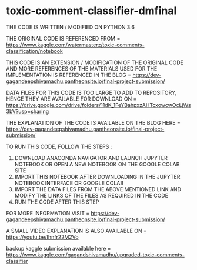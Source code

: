 # toxic-comment-classifier-dmfinal

THE CODE IS WRITTEN / MODIFIED ON PYTHON 3.6

THE ORIGINAL CODE IS REFERENCED FROM = https://www.kaggle.com/watermasterz/toxic-comments-classification/notebook

THIS CODE IS AN EXTENSION / MODIFICATION OF THE ORIGINAL CODE AND MORE REFERENCES OF THE MATERIALS USED FOR THE IMPLEMENTATION IS REFERENCED IN THE BLOG = https://dev-gagandeepshivamadhu.pantheonsite.io/final-project-submission/

DATA FILES FOR THIS CODE IS TOO LARGE TO ADD TO REPOSITORY, HENCE THEY ARE AVAILABLE FOR DOWNLOAD ON = https://drive.google.com/drive/folders/11dK_1FeYBahpxzAHTcxowcwOcLjWs3bV?usp=sharing

THE EXPLANATION OF THE CODE IS AVAILABLE ON THE BLOG HERE = https://dev-gagandeepshivamadhu.pantheonsite.io/final-project-submission/

TO RUN THIS CODE, FOLLOW THE STEPS :
1. DOWNLOAD ANACONDA NAVIGATOR AND LAUNCH JUPYTER NOTEBOOK OR OPEN A NEW NOTEBOOK ON THE GOOGLE COLAB SITE
2. IMPORT THIS NOTEBOOK AFTER DOWNLOADING IN THE JUPYTER NOTEBOOK INTERFACE OR GOOGLE COLAB
3. IMPORT THE DATA FILES FROM THE ABOVE MENTIONED LINK AND MODIFY THE LINKS OF THE FILES AS REQUIRED IN THE CODE
4. RUN THE CODE AFTER THIS STEP

FOR MORE INFORMATION VISIT = https://dev-gagandeepshivamadhu.pantheonsite.io/final-project-submission/

A SMALL VIDEO EXPLANATION IS ALSO AVAILABLE ON = https://youtu.be/Ihnfr22M2Vo

backup kaggle submission available here = https://www.kaggle.com/gagandshivamadhu/upgraded-toxic-comments-classifier
